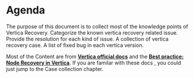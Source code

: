 # Agenda
The purpose of this document is to collect most of the knowledge points of Vertica Recovery. Categorize the known vertica recovery related issue. Provide the resolution for each kind of issue. A collection of vertica recovery case. A list of fixed bug in each vertica version.

Most of the Content are from [**Vertica official docs**](https://www.vertica.com/docs/9.2.x/HTML/Content/Authoring/AdministratorsGuide/Recovery/RecoveringTheDatabase.htm) and the [**Best practice: Node Recovery in Vertica**](https://www.vertica.com/kb/Node-Recovery-in-Vertica/Content/BestPractices/Node-Recovery-in-Vertica.htm). If you are familar with these docs , you could just jump to the Case collection chapter.
